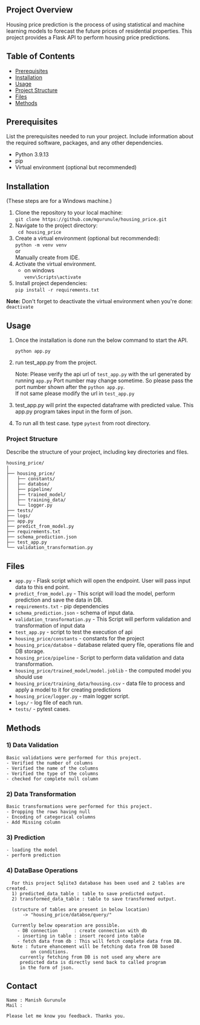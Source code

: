 
## Project Overview

Housing price prediction is the process of using statistical and machine learning models to forecast the future prices of residential properties. This project provides a Flask API to perform housing price predictions.

## Table of Contents

- [Prerequisites](#prerequisites)
- [Installation](#installation)
- [Usage](#usage)
- [Project Structure](#project-structure)
- [Files](#files)
- [Methods](#methods)

## Prerequisites

List the prerequisites needed to run your project. Include information about the required software, packages, and any other dependencies.

* Python 3.9.13
* pip 
* Virtual environment (optional but recommended)


## Installation
(These steps are for a Windows machine.)

1) Clone the repository to your local machine:                       
    ```git clone https://github.com/mgurunule/housing_price.git```
2) Navigate to the project directory:               
    ``` cd housing_price```                       
3) Create a virtual environment (optional but recommended):                     
   ```python -m venv venv```                         
   or                                    
   Manually create from IDE.
4) Activate the virtual environment.                                    
    * on windows                            
      ```venv\Scripts\activate```               
5) Install project dependencies:                           
  ``` pip install -r requirements.txt ```


**Note:** Don't forget to deactivate the virtual environment when you're done:
```deactivate```


## Usage

1) Once the installation is done run the below command to start the API.

   ```python app.py```

2) run test_app.py from the project.
    
    Note: Please verify the api url of ```test_app.py``` with the url generated by running ```app.py``` Port number 
      may change sometime. So please pass the port number shown after the ```python app.py```.                    
      If not same please modify the url in ```test_app.py```


3) test_app.py will print the expected dataframe with predicted value.
   This app.py program takes input in the form of json.


4) To run all th test case. type ```pytest``` from root directory.


### Project Structure

Describe the structure of your project, including key directories and files.
```
housing_price/                           
│      
├── housing_price/                       
│   ├── constants/                  
│   ├── databse/           
│   ├── pipeline/           
│   ├── trained_model/         
│   ├── training_data/   
│   └── logger.py                    
├── tests/ 
├── logs/                                       
├── app.py                                      
├── predict_from_model.py                                              
├── requirements.txt                                        
├── schema_prediction.json   
├── test_app.py
└── validation_transformation.py                                     
```

## Files
* `app.py` - Flask script which will open the endpoint. User will pass input data to this end point.
* `predict_from_model.py` -  This script will load the model, perform prediction and save the data in DB.  
* `requirements.txt` - pip dependencies
* `schema_prediction.json` - schema of input data.
* `validation_transformation.py` - This Script will perform validation and transformation of input data
* `test_app.py` - script to test the execution of api
* `housing_price/constants` - constants for the project
* `housing_price/databse`  - database related query file, operations file and DB storage.
* `housing_price/pipeline` - Script to perform data validation and data transformation.
* `housing_price/trained_model/model.joblib` - the computed model you should use 
* `housing_price/training_data/housing.csv` - data file to process and apply a model to it for creating predictions
* `housing_price/logger.py` - main logger script.
* `logs/` - log file of each run.
* `tests/` - pytest cases.


## Methods

### 1) Data Validation
    Basic validations were performed for this project.
    - Verified the number of columns
    - Verified the name of the columns
    - Verified the type of the columns
    - checked for complete null column

### 2) Data Transformation
    Basic transformations were performed for this project.
    - Dropping the rows having null
    - Encoding of categorical columns
    - Add Missing column 

### 3) Prediction
    - loading the model
    - perform prediction

### 4) DataBase Operations 
      For this project Sqlite3 database has been used and 2 tables are created.
      1) predicted_data_table : table to save predicted output.
      2) transformed_data_table : table to save transformed output.
      
      (structure of tables are present in below location) 
          -> "housing_price/databse/query/"

      Currently below opearation are possible.
        - DB connection      : create connection with db
        - inserting in table : insert record into table
        - fetch data from db : This will fetch complete data from DB.
      Note : future ehancement will be fetching data from DB based 
             on conditions.
         currently fetching from DB is not used any where are
         predicted data is directly send back to called program 
         in the form of json.

## Contact

    Name : Manish Gurunule
    Mail : 

    Please let me know you feedback. Thanks you.

